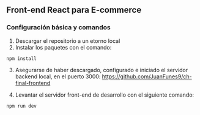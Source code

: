 ## Front-end React para E-commerce

### Configuración básica y comandos
1. Descargar el repositorio a un etorno local
2. Instalar los paquetes con el comando:
~~~
npm install
~~~

3. Asegurarse de haber descargado, configurado e iniciado el servidor backend local, en el puerto 3000: https://github.com/JuanFunes9/ch-final-frontend

4. Levantar el servidor front-end de desarrollo con el siguiente comando:
~~~
npm run dev
~~~